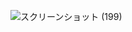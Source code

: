 
![スクリーンショット (199)](https://user-images.githubusercontent.com/83046864/138809580-1e32f1fe-bfb9-4e7d-bf7a-38f16b5d2fbe.png)
